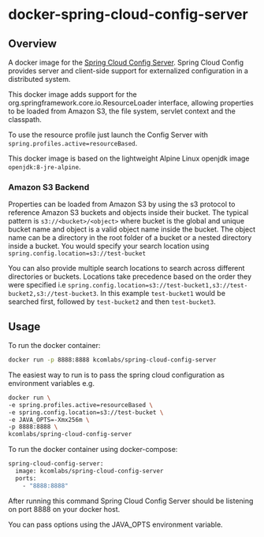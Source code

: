 # docker-spring-cloud-config-server

## Overview

A docker image for the [Spring Cloud Config Server](http://cloud.spring.io/spring-cloud-static/spring-cloud.html#_spring_cloud_config_server). Spring Cloud Config provides server and client-side support for externalized configuration in a distributed system.

This docker image adds support for the org.springframework.core.io.ResourceLoader interface, allowing properties to be loaded from Amazon S3, the file system, servlet context and the classpath.

To use the resource profile just launch the Config Server with `spring.profiles.active=resourceBased`.

This docker image is based on the lightweight Alpine Linux openjdk image `openjdk:8-jre-alpine`.

### Amazon S3 Backend

Properties can be loaded from Amazon S3 by using the s3 protocol to reference Amazon S3 buckets and objects inside their bucket. The typical pattern is `s3://<bucket>/<object>` where bucket is the global and unique bucket name and object is a valid object name inside the bucket. The object name can be a directory in the root folder of a bucket or a nested directory inside a bucket.  You would specify your search location using `spring.config.location=s3://test-bucket`

You can also provide multiple search locations to search across different directories or buckets.  Locations take precedence based on the order they were specified i.e `spring.config.location=s3://test-bucket1,s3://test-bucket2,s3://test-bucket3`.  In this example `test-bucket1` would be searched first, followed by `test-bucket2` and then `test-bucket3`.

## Usage

To run the docker container:
```sh
docker run -p 8888:8888 kcomlabs/spring-cloud-config-server
```

The easiest way to run is to pass the spring cloud configuration as environment variables e.g.
```sh
docker run \
-e spring.profiles.active=resourceBased \
-e spring.config.location=s3://test-bucket \
-e JAVA_OPTS=-Xmx256m \
-p 8888:8888 \
kcomlabs/spring-cloud-config-server
```

To run the docker container using docker-compose:
```sh
spring-cloud-config-server:
  image: kcomlabs/spring-cloud-config-server
  ports:
    - "8888:8888"
```

After running this command Spring Cloud Config Server should be listening on port 8888 on your docker host.

You can pass options using the JAVA_OPTS environment variable.